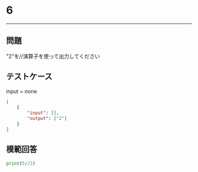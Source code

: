 # 6

---
## 問題

"2"を//演算子を使って出力してください

## テストケース
input = none
```json
[
	{
		"input": [],
		"output": ["2"]
  	}
]
```

## 模範回答
```python
print(5//2)
```